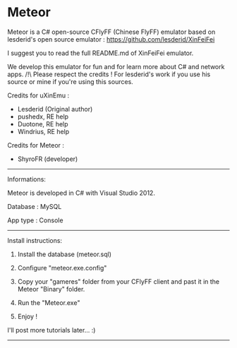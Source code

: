 Meteor
======

Meteor is a C# open-source CFlyFF (Chinese FlyFF) emulator based on lesderid's open source emulator : https://github.com/lesderid/XinFeiFei

I suggest you to read the full README.md of XinFeiFei emulator.

We develop this emulator for fun and for learn more about C# and network apps.
/!\ Please respect the credits ! For lesderid's work if you use his source or mine if you're using this sources.

Credits for uXinEmu :

- Lesderid (Original author)
- pushedx, RE help
- Duotone, RE help
- Windrius, RE help

Credits for Meteor :

- ShyroFR (developer)

-------

Informations:

Meteor is developed in C# with Visual Studio 2012.

Database : MySQL

App type : Console

-------

Install instructions:

1) Install the database (meteor.sql)

2) Configure "meteor.exe.config"

3) Copy your "gameres" folder from your CFlyFF client and past it in the Meteor "Binary" folder.

4) Run the "Meteor.exe"

5) Enjoy !

I'll post more tutorials later... :)

-------
